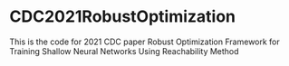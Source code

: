 # CDC2021RobustOptimization
This is the code for 2021 CDC paper Robust Optimization Framework for Training Shallow Neural Networks Using Reachability Method
